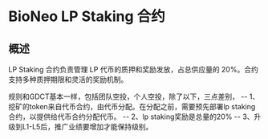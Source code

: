 # BioNeo LP Staking 合约

## 概述
LP Staking 合约负责管理 LP 代币的质押和奖励发放，占总供应量的 20%。合约支持多种质押期限和灵活的奖励机制。

规则和GDCT基本一样，包括团队空投，个人空投，除了以下，三点差别，
-- 1、挖矿的token来自代币合约，由代币分配。在分配之前，需要预先部署lp staking合约，以提供给代币合约分配代币。
-- 2、lp staking奖励是总量的20%
-- 3、升级到L1-L5后，推广业绩要增加才能保持级别。